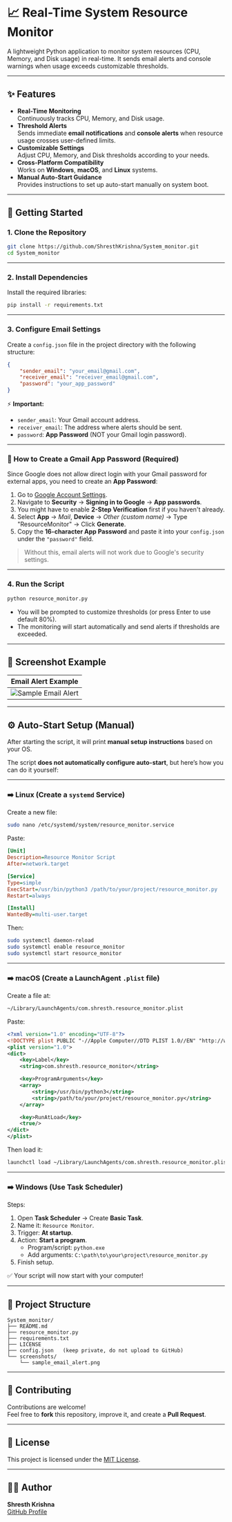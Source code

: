 # 📈 Real-Time System Resource Monitor

A lightweight Python application to monitor system resources (CPU, Memory, and Disk usage) in real-time. It sends email alerts and console warnings when usage exceeds customizable thresholds.

---

## ✨ Features

- **Real-Time Monitoring**  
  Continuously tracks CPU, Memory, and Disk usage.
- **Threshold Alerts**  
  Sends immediate **email notifications** and **console alerts** when resource usage crosses user-defined limits.
- **Customizable Settings**  
  Adjust CPU, Memory, and Disk thresholds according to your needs.
- **Cross-Platform Compatibility**  
  Works on **Windows**, **macOS**, and **Linux** systems.
- **Manual Auto-Start Guidance**  
  Provides instructions to set up auto-start manually on system boot.

---

## 🚀 Getting Started

### 1. Clone the Repository

```bash
git clone https://github.com/ShresthKrishna/System_monitor.git
cd System_monitor
```

---

### 2. Install Dependencies

Install the required libraries:

```bash
pip install -r requirements.txt
```

---

### 3. Configure Email Settings

Create a `config.json` file in the project directory with the following structure:

```json
{
    "sender_email": "your_email@gmail.com",
    "receiver_email": "receiver_email@gmail.com",
    "password": "your_app_password"
}
```

⚡ **Important:**  
- `sender_email`: Your Gmail account address.  
- `receiver_email`: The address where alerts should be sent.  
- `password`: **App Password** (NOT your Gmail login password).

---

### 📧 How to Create a Gmail App Password (Required)

Since Google does not allow direct login with your Gmail password for external apps, you need to create an **App Password**:

1. Go to [Google Account Settings](https://myaccount.google.com/).  
2. Navigate to **Security** → **Signing in to Google** → **App passwords**.  
3. You might have to enable **2-Step Verification** first if you haven't already.  
4. Select **App** → *Mail*, **Device** → *Other (custom name)* → Type "ResourceMonitor" → Click **Generate**.  
5. Copy the **16-character App Password** and paste it into your `config.json` under the `"password"` field.

> Without this, email alerts will not work due to Google's security settings.

---

### 4. Run the Script

```bash
python resource_monitor.py
```

- You will be prompted to customize thresholds (or press Enter to use default 80%).  
- The monitoring will start automatically and send alerts if thresholds are exceeded.

---

## 📸 Screenshot Example

| Email Alert Example |
|:-------------------:|
| ![Sample Email Alert](screenshots/sample_email_alert.png) |

---

## ⚙️ Auto-Start Setup (Manual)

After starting the script, it will print **manual setup instructions** based on your OS.

The script **does not automatically configure auto-start**, but here’s how you can do it yourself:

---

### ➡️ Linux (Create a `systemd` Service)

Create a new file:

```bash
sudo nano /etc/systemd/system/resource_monitor.service
```

Paste:

```ini
[Unit]
Description=Resource Monitor Script
After=network.target

[Service]
Type=simple
ExecStart=/usr/bin/python3 /path/to/your/project/resource_monitor.py
Restart=always

[Install]
WantedBy=multi-user.target
```

Then:

```bash
sudo systemctl daemon-reload
sudo systemctl enable resource_monitor
sudo systemctl start resource_monitor
```

---

### ➡️ macOS (Create a LaunchAgent `.plist` file)

Create a file at:

```bash
~/Library/LaunchAgents/com.shresth.resource_monitor.plist
```

Paste:

```xml
<?xml version="1.0" encoding="UTF-8"?>
<!DOCTYPE plist PUBLIC "-//Apple Computer//DTD PLIST 1.0//EN" "http://www.apple.com/DTDs/PropertyList-1.0.dtd">
<plist version="1.0">
<dict>
    <key>Label</key>
    <string>com.shresth.resource_monitor</string>

    <key>ProgramArguments</key>
    <array>
        <string>/usr/bin/python3</string>
        <string>/path/to/your/project/resource_monitor.py</string>
    </array>

    <key>RunAtLoad</key>
    <true/>
</dict>
</plist>
```

Then load it:

```bash
launchctl load ~/Library/LaunchAgents/com.shresth.resource_monitor.plist
```

---

### ➡️ Windows (Use Task Scheduler)

Steps:

1. Open **Task Scheduler** → Create **Basic Task**.  
2. Name it: `Resource Monitor`.  
3. Trigger: **At startup**.  
4. Action: **Start a program**.  
   - Program/script: `python.exe`  
   - Add arguments: `C:\path\to\your\project\resource_monitor.py`  
5. Finish setup.

✅ Your script will now start with your computer!

---

## 📂 Project Structure

```
System_monitor/
├── README.md
├── resource_monitor.py
├── requirements.txt
├── LICENSE
├── config.json   (keep private, do not upload to GitHub)
└── screenshots/
    └── sample_email_alert.png
```

---

## 🙌 Contributing

Contributions are welcome!  
Feel free to **fork** this repository, improve it, and create a **Pull Request**.

---

## 📜 License

This project is licensed under the [MIT License](LICENSE).

---

## 👨‍💻 Author

**Shresth Krishna**  
[GitHub Profile](https://github.com/ShresthKrishna)

